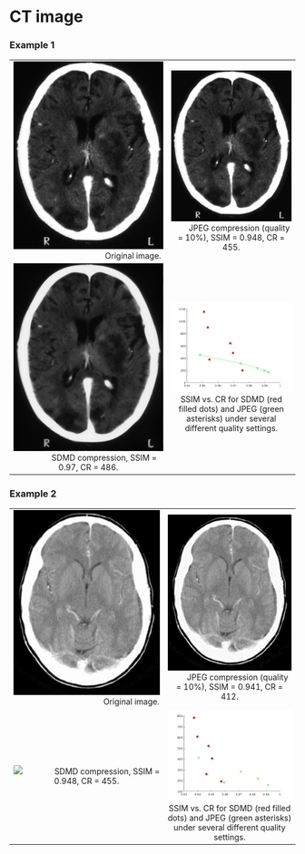 # CT image

### Example 1

<table>
    <tr>
        <td ><center><img src="./CT/1.jpg"> &emsp;&emsp;&emsp;&emsp;&emsp;&emsp;&emsp;&emsp;&emsp;&emsp;&emsp; Original image. </center></td>
        <td ><center><img src="./CT/0.948-455.jpg">&emsp;&emsp;JPEG compression (quality = 10%), SSIM = 0.948, CR = 455.</center></td> 
    </tr>
    <tr>
        <td ><center><img src="./CT/0.97-486">&emsp;&emsp;&emsp;&emsp;SDMD compression, SSIM = 0.97, CR = 486.</center></td>
        <td ><center><img src="./CT/1.png">SSIM vs. CR for SDMD (red filled dots) and JPEG (green asterisks) under several different quality settings.</center></td>
    </tr>
</table>


### Example 2

<table>
    <tr>
        <td ><center><img src="./CT/2.jpg"> &emsp;&emsp;&emsp;&emsp;&emsp;&emsp;&emsp;&emsp;&emsp;&emsp;&emsp; Original image. </center></td>
        <td ><center><img src="./CT/0.941-412.jpg">&emsp;&emsp;JPEG compression (quality = 10%), SSIM = 0.941, CR = 412.</center></td> 
    </tr>
    <tr>
        <td ><center><img src="./CT/0.948-455">&emsp;&emsp;&emsp;&emsp;SDMD compression, SSIM = 0.948, CR = 455.</center></td>
        <td ><center><img src="./CT/2.png">SSIM vs. CR for SDMD (red filled dots) and JPEG (green asterisks) under several different quality settings.</center></td>
    </tr>
</table>
